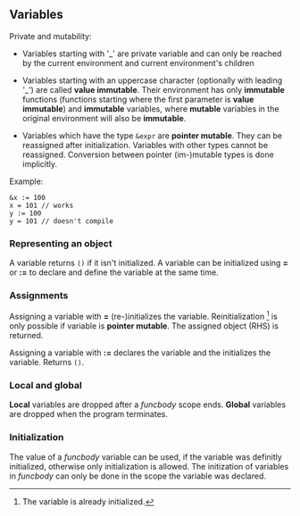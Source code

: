 ## Variables

Private and mutability:

- Variables starting with '\_' are private variable and can only be reached by
  the current environment and current environment's children

- Variables starting with an uppercase character (optionally with leading '\_')
  are called **value immutable**. Their environment has only **immutable**
  functions (functions starting where the first parameter is **value
  immutable**) and **immutable** variables, where **mutable** variables in the
  original environment will also be **immutable**.

- Variables which have the type ``&expr`` are **pointer mutable**. They can be
  reassigned after initialization. Variables with other types cannot be
  reassigned. Conversion between pointer (im-)mutable types is done implicitly.

Example:

```
&x := 100
x = 101 // works
y := 100
y = 101 // doesn't compile
```

### Representing an object

A variable returns ``()`` if it isn't initialized.  A variable can be
initialized using **=** or **:=** to declare and define the variable at the
same time.

### Assignments

Assigning a variable with **=** (re-)initializes the variable. Reinitialization
[^reinit] is only possible if variable is **pointer mutable**. The assigned
object (RHS) is returned.

Assigning a variable with **:=** declares the variable and the initializes
the variable. Returns ``()``.

[^reinit]: The variable is already initialized.

### Local and global

**Local** variables are dropped after a *funcbody* scope ends. **Global**
variables are dropped when the program terminates.

### Initialization

The value of a *funcbody* variable can be used, if the variable was definitly
initialized, otherwise only initialization is allowed. The initization of
variables in *funcbody* can only be done in the scope the variable was
declared.
